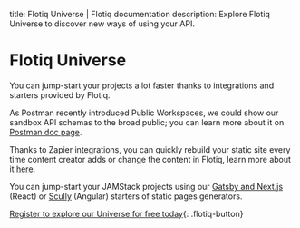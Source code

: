 title: Flotiq Universe | Flotiq documentation
description: Explore Flotiq Universe to discover new ways of using your API.

# Flotiq Universe

You can jump-start your projects a lot faster thanks to integrations and starters provided by Flotiq.

As Postman recently introduced Public Workspaces, we could show our sandbox API schemas to the broad public; you can learn more about it on [Postman doc page](postman.md).

Thanks to Zapier integrations, you can quickly rebuild your static site every time content creator adds or change the content in Flotiq, learn more about it [here](zapier.md).

You can jump-start your JAMStack projects using our [Gatsby and Next.js](gatsby.md) (React) or [Scully](scully.md) (Angular) starters of static pages generators.


[Register to explore our Universe for free today](https://editor.flotiq.com/register.html){: .flotiq-button}
